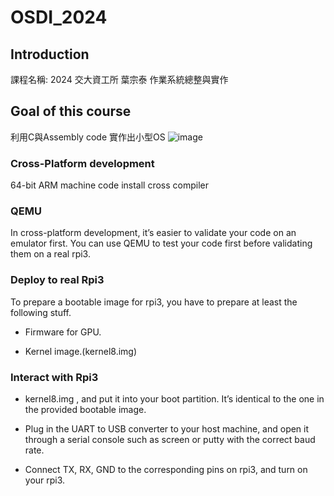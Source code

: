 # OSDI_2024

## Introduction 
課程名稱: 2024 交大資工所 葉宗泰 作業系統總整與實作

## Goal of this course
利用C與Assembly code 實作出小型OS
![image](https://github.com/lillianone02/OSDI_2024/assets/47809755/f73c654f-6141-4a7e-8766-68a4a6303544)

### Cross-Platform development
64-bit ARM machine code
install cross compiler
### QEMU
In cross-platform development, it’s easier to validate your code on an emulator first. You can use QEMU to test your code first before validating them on a real rpi3.
### Deploy to real Rpi3
To prepare a bootable image for rpi3, you have to prepare at least the following stuff.

* Firmware for GPU.

* Kernel image.(kernel8.img)
### Interact with Rpi3
* kernel8.img , and put it into your boot partition. It’s identical to the one in the provided bootable image.

* Plug in the UART to USB converter to your host machine, and open it through a serial console such as screen or putty with the correct baud rate.

* Connect TX, RX, GND to the corresponding pins on rpi3, and turn on your rpi3.
